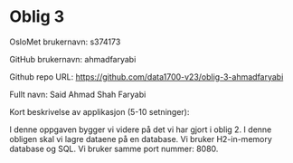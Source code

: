 Oblig 3
=======
OsloMet brukernavn: s374173

GitHub brukernavn: ahmadfaryabi

Github repo URL: https://github.com/data1700-v23/oblig-3-ahmadfaryabi

Fullt navn: Said Ahmad Shah Faryabi

Kort beskrivelse av applikasjon (5-10 setninger):

I denne oppgaven bygger vi videre på det vi har gjort i oblig 2. I denne obligen skal vi lagre dataene på en database. Vi bruker
H2-in-memory database og SQL. Vi bruker samme port nummer: 8080.